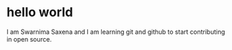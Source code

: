 # hello world
I am Swarnima Saxena and I am learning git and github to start contributing in open source.
